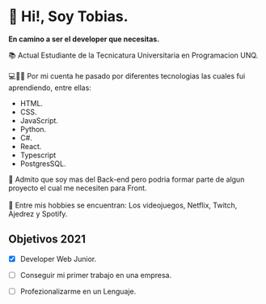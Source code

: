# 👋 Hi!, Soy Tobias.

**En camino a ser el developer que necesitas.** <br>

 📚 Actual Estudiante de la Tecnicatura Universitaria en Programacion UNQ.<br><br>
 💻💪🏻 Por mi cuenta he pasado por diferentes tecnologias las cuales fui aprendiendo, entre ellas:
  - HTML.
  - CSS.
  - JavaScript.
  - Python.
  - C#.
  - React.
  - Typescript
  - PostgresSQL.
  
💛 Admito que soy mas del Back-end pero podria formar parte de algun proyecto el cual me necesiten para Front.<br><br>
🤵 Entre mis hobbies se encuentran: Los videojuegos, Netflix, Twitch,  Ajedrez y Spotify. 
 
 ## Objetivos 2021
- [x] Developer Web Junior.
- [ ] Conseguir mi primer trabajo en una empresa.
- [ ] Profezionalizarme en un Lenguaje. 

  

